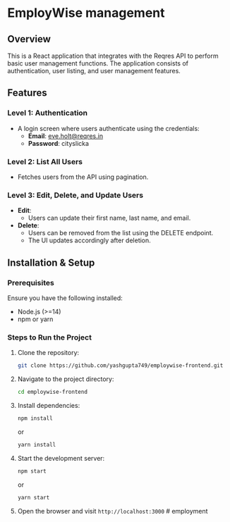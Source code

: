 # EmployWise management

## Overview

This is a React application that integrates with the Reqres API to perform basic user management functions. The application consists of authentication, user listing, and user management features.

## Features

### Level 1: Authentication

- A login screen where users authenticate using the credentials:
  - **Email**: eve.holt@reqres.in
  - **Password**: cityslicka

### Level 2: List All Users

- Fetches users from the API using pagination.

### Level 3: Edit, Delete, and Update Users

- **Edit**:
  - Users can update their first name, last name, and email.
- **Delete**:
  - Users can be removed from the list using the DELETE endpoint.
  - The UI updates accordingly after deletion.

## Installation & Setup

### Prerequisites

Ensure you have the following installed:

- Node.js (>=14)
- npm or yarn

### Steps to Run the Project

1. Clone the repository:
   ```bash
   git clone https://github.com/yashgupta749/employwise-frontend.git
   ```
2. Navigate to the project directory:
   ```bash
   cd employwise-frontend
   ```
3. Install dependencies:
   ```bash
   npm install
   ```
   or
   ```bash
   yarn install
   ```
4. Start the development server:
   ```bash
   npm start
   ```
   or
   ```bash
   yarn start
   ```
5. Open the browser and visit `http://localhost:3000`
#   e m p l o y m e n t  
 